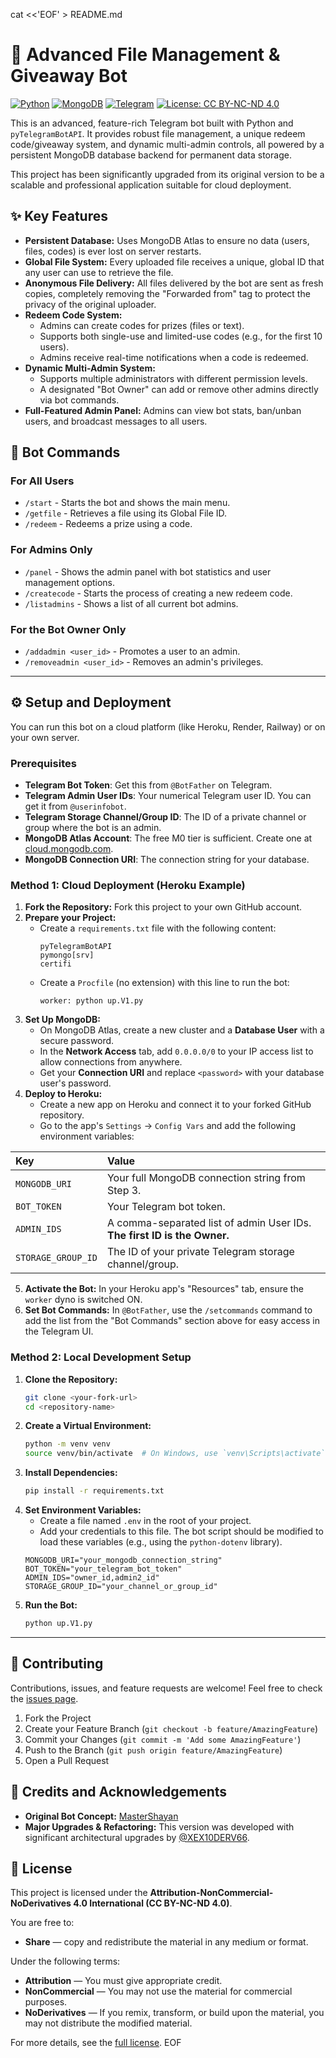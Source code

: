 cat <<'EOF' > README.md
# 🚀 Advanced File Management & Giveaway Bot

[![Python](https://img.shields.io/badge/Python-3.11+-blue?style=for-the-badge&logo=python)](https://www.python.org/)
[![MongoDB](https://img.shields.io/badge/MongoDB-4.7cfc4-green?style=for-the-badge&logo=mongodb)](https://www.mongodb.com/)
[![Telegram](https://img.shields.io/badge/Telegram-2CA5E0?style=for-the-badge&logo=telegram)](https://telegram.org/)
[![License: CC BY-NC-ND 4.0](https://img.shields.io/badge/License-CC%20BY--NC--ND%204.0-lightgrey.svg?style=for-the-badge)](https://creativecommons.org/licenses/by-nc-nd/4.0/)

This is an advanced, feature-rich Telegram bot built with Python and `pyTelegramBotAPI`. It provides robust file management, a unique redeem code/giveaway system, and dynamic multi-admin controls, all powered by a persistent MongoDB database backend for permanent data storage.

This project has been significantly upgraded from its original version to be a scalable and professional application suitable for cloud deployment.

## ✨ Key Features

* **Persistent Database:** Uses MongoDB Atlas to ensure no data (users, files, codes) is ever lost on server restarts.
* **Global File System:** Every uploaded file receives a unique, global ID that any user can use to retrieve the file.
* **Anonymous File Delivery:** All files delivered by the bot are sent as fresh copies, completely removing the "Forwarded from" tag to protect the privacy of the original uploader.
* **Redeem Code System:**
    * Admins can create codes for prizes (files or text).
    * Supports both single-use and limited-use codes (e.g., for the first 10 users).
    * Admins receive real-time notifications when a code is redeemed.
* **Dynamic Multi-Admin System:**
    * Supports multiple administrators with different permission levels.
    * A designated "Bot Owner" can add or remove other admins directly via bot commands.
* **Full-Featured Admin Panel:** Admins can view bot stats, ban/unban users, and broadcast messages to all users.

## 🤖 Bot Commands

### For All Users
* `/start` - Starts the bot and shows the main menu.
* `/getfile` - Retrieves a file using its Global File ID.
* `/redeem` - Redeems a prize using a code.

### For Admins Only
* `/panel` - Shows the admin panel with bot statistics and user management options.
* `/createcode` - Starts the process of creating a new redeem code.
* `/listadmins` - Shows a list of all current bot admins.

### For the Bot Owner Only
* `/addadmin <user_id>` - Promotes a user to an admin.
* `/removeadmin <user_id>` - Removes an admin's privileges.

---

## ⚙️ Setup and Deployment

You can run this bot on a cloud platform (like Heroku, Render, Railway) or on your own server.

### Prerequisites

* **Telegram Bot Token**: Get this from `@BotFather` on Telegram.
* **Telegram Admin User IDs**: Your numerical Telegram user ID. You can get it from `@userinfobot`.
* **Telegram Storage Channel/Group ID**: The ID of a private channel or group where the bot is an admin.
* **MongoDB Atlas Account**: The free M0 tier is sufficient. Create one at [cloud.mongodb.com](https://cloud.mongodb.com/).
* **MongoDB Connection URI**: The connection string for your database.

### Method 1: Cloud Deployment (Heroku Example)

1.  **Fork the Repository:** Fork this project to your own GitHub account.
2.  **Prepare your Project:**
    * Create a `requirements.txt` file with the following content:
        ```
        pyTelegramBotAPI
        pymongo[srv]
        certifi
        ```
    * Create a `Procfile` (no extension) with this line to run the bot:
        ```
        worker: python up.V1.py
        ```
3.  **Set Up MongoDB:**
    * On MongoDB Atlas, create a new cluster and a **Database User** with a secure password.
    * In the **Network Access** tab, add `0.0.0.0/0` to your IP access list to allow connections from anywhere.
    * Get your **Connection URI** and replace `<password>` with your database user's password.
4.  **Deploy to Heroku:**
    * Create a new app on Heroku and connect it to your forked GitHub repository.
    * Go to the app's `Settings` -> `Config Vars` and add the following environment variables:

| Key                | Value                                                                   |
| :----------------- | :---------------------------------------------------------------------- |
| `MONGODB_URI`      | Your full MongoDB connection string from Step 3.                        |
| `BOT_TOKEN`        | Your Telegram bot token.                                                |
| `ADMIN_IDS`        | A comma-separated list of admin User IDs. **The first ID is the Owner.** |
| `STORAGE_GROUP_ID` | The ID of your private Telegram storage channel/group.                  |

5.  **Activate the Bot:** In your Heroku app's "Resources" tab, ensure the `worker` dyno is switched ON.
6.  **Set Bot Commands:** In `@BotFather`, use the `/setcommands` command to add the list from the "Bot Commands" section above for easy access in the Telegram UI.

### Method 2: Local Development Setup

1.  **Clone the Repository:**
    ```sh
    git clone <your-fork-url>
    cd <repository-name>
    ```
2.  **Create a Virtual Environment:**
    ```sh
    python -m venv venv
    source venv/bin/activate  # On Windows, use `venv\Scripts\activate`
    ```
3.  **Install Dependencies:**
    ```sh
    pip install -r requirements.txt
    ```
4.  **Set Environment Variables:**
    * Create a file named `.env` in the root of your project.
    * Add your credentials to this file. The bot script should be modified to load these variables (e.g., using the `python-dotenv` library).
    ```
    MONGODB_URI="your_mongodb_connection_string"
    BOT_TOKEN="your_telegram_bot_token"
    ADMIN_IDS="owner_id,admin2_id"
    STORAGE_GROUP_ID="your_channel_or_group_id"
    ```
5.  **Run the Bot:**
    ```sh
    python up.V1.py
    ```

---

## 🤝 Contributing

Contributions, issues, and feature requests are welcome! Feel free to check the [issues page](https://github.com/thetechsavage26/Advanced-File-Management-Bot/issues).

1.  Fork the Project
2.  Create your Feature Branch (`git checkout -b feature/AmazingFeature`)
3.  Commit your Changes (`git commit -m 'Add some AmazingFeature'`)
4.  Push to the Branch (`git push origin feature/AmazingFeature`)
5.  Open a Pull Request

## 🙏 Credits and Acknowledgements

* **Original Bot Concept:** [MasterShayan](https://github.com/MasterShayan)
* **Major Upgrades & Refactoring:** This version was developed with significant architectural upgrades by [@XEX10DERV66](https://github.com/thetechsavage26).

## 📄 License

This project is licensed under the **Attribution-NonCommercial-NoDerivatives 4.0 International (CC BY-NC-ND 4.0)**.

You are free to:
* **Share** — copy and redistribute the material in any medium or format.

Under the following terms:
* **Attribution** — You must give appropriate credit.
* **NonCommercial** — You may not use the material for commercial purposes.
* **NoDerivatives** — If you remix, transform, or build upon the material, you may not distribute the modified material.

For more details, see the [full license](https://creativecommons.org/licenses/by-nc-nd/4.0/).
EOF
